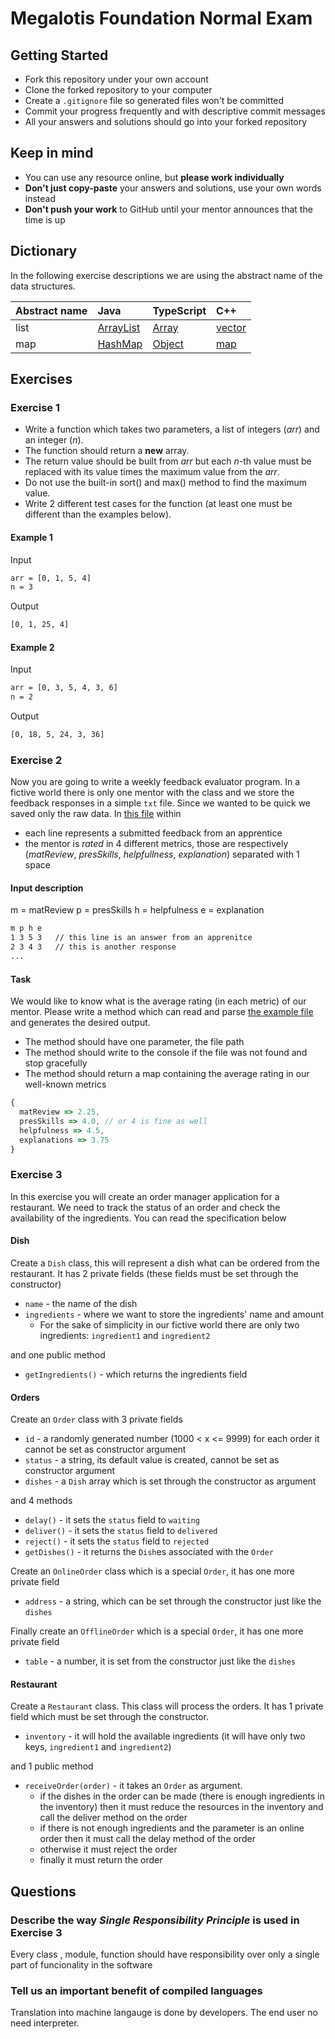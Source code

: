 # Megalotis Foundation Normal Exam

## Getting Started

- Fork this repository under your own account
- Clone the forked repository to your computer
- Create a `.gitignore` file so generated files won't be committed
- Commit your progress frequently and with descriptive commit messages
- All your answers and solutions should go into your forked repository

## Keep in mind

- You can use any resource online, but **please work individually**
- **Don't just copy-paste** your answers and solutions, use your own words instead
- **Don't push your work** to GitHub until your mentor announces that the time is up

## Dictionary

In the following exercise descriptions we are using the abstract name of the data structures.

| Abstract name | Java                   | TypeScript       | C++                |
|:--------------|:-----------------------|:-----------------|:-------------------|
| list          | [ArrayList][java-list] | [Array][ts-list] | [vector][cpp-list] |
| map           | [HashMap][java-map]    | [Object][ts-map] | [map][cpp-map]     |

## Exercises

### Exercise 1

- Write a function which takes two parameters, a list of integers (*arr*) and an integer (*n*).
- The function should return a **new** array.
- The return value should be built from *arr* but each *n*-th value must be replaced with its value times the maximum value from the *arr*.
- Do not use the built-in sort() and max() method to find the maximum value.
- Write 2 different test cases for the function (at least one must be different than the examples below).

#### Example 1

Input

```txt
arr = [0, 1, 5, 4]
n = 3
```

Output

```txt
[0, 1, 25, 4]
```

#### Example 2

Input

```txt
arr = [0, 3, 5, 4, 3, 6]
n = 2
```

Output

```txt
[0, 18, 5, 24, 3, 36]
```

### Exercise 2

Now you are going to write a weekly feedback evaluator program. In a fictive world there is only one mentor with the class and we store the feedback responses in a simple `txt` file.
Since we wanted to be quick we saved only the raw data. In [this file](responses.txt) within

- each line represents a submitted feedback from an apprentice
- the mentor is *rated* in 4 different metrics, those are respectively (*matReview*, *presSkills*, *helpfullness*, *explanation*) separated with 1 space

#### Input description

m = matReview
p = presSkills
h = helpfulness
e = explanation

```txt
m p h e
1 3 5 3   // this line is an answer from an apprenitce
2 3 4 3   // this is another response
...
```

#### Task

We would like to know what is the average rating (in each metric) of our mentor. Please write a method which can read and parse [the example file](responses.txt) and generates the desired output.

- The method should have one parameter, the file path
- The method should write to the console if the file was not found and stop gracefully
- The method should return a map containing the average rating in our well-known metrics

```js
{
  matReview => 2.25,
  presSkills => 4.0, // or 4 is fine as well
  helpfulness => 4.5,
  explanations => 3.75
}
```

### Exercise 3

In this exercise you will create an order manager application for a restaurant. We need to track the status of an order and check the availability of the ingredients. You can read the specification below

#### Dish

Create a `Dish` class, this will represent a dish what can be ordered from the restaurant. It has 2 private fields (these fields must be set through the constructor)

- `name` - the name of the dish
- `ingredients` - where we want to store the ingredients' name and amount
  - For the sake of simplicity in our fictive world there are only two ingredients: `ingredient1` and `ingredient2`

and one public method

- `getIngredients()` - which returns the ingredients field

#### Orders

Create an `Order` class with 3 private fields

- `id` - a randomly generated number (1000 < x <= 9999) for each order it cannot be set as constructor argument
- `status` - a string, its default value is created, cannot be set as constructor argument
- `dishes` - a `Dish` array which is set through the constructor as argument

and 4 methods

- `delay()` - it sets the `status` field to `waiting`
- `deliver()` - it sets the `status` field to `delivered`
- `reject()` - it sets the `status` field to `rejected`
- `getDishes()` - it returns the `Dish`es associated with the `Order`

Create an `OnlineOrder` class which is a special `Order`, it has one more private field

- `address` - a string, which can be set through the constructor just like the `dishes`

Finally create an `OfflineOrder` which is a special `Order`, it has one more private field

- `table` - a number, it is set from the constructor just like the `dishes`

#### Restaurant

Create a `Restaurant` class. This class will process the orders. It has 1 private field which must be set through the constructor.

- `inventory` - it will hold the available ingredients (it will have only two keys, `ingredient1` and `ingredient2`)

and 1 public method

- `receiveOrder(order)` - it takes an `Order` as argument.
  - if the dishes in the order can be made (there is enough ingredients in the inventory) then it must reduce the resources in the inventory and call the deliver method on the order
  - if there is not enough ingredients and the parameter is an online order then it must call the delay method of the order
  - otherwise it must reject the order
  - finally it must return the order

## Questions

### Describe the way *Single Responsibility Principle* is used in Exercise 3

 Every class , module, function should have responsibility over only a 
single part of funcionality in the software

### Tell us an important benefit of compiled languages

 Translation into machine langauge is done by developers. The end user 
no need interpreter.

[ts-list]: https://developer.mozilla.org/en-US/docs/Web/JavaScript/Reference/Global_Objects/Array
[ts-map]: https://developer.mozilla.org/en-US/docs/Web/JavaScript/Reference/Global_Objects/Object
[java-list]: https://docs.oracle.com/javase/8/docs/api/java/util/ArrayList.html
[java-map]: https://docs.oracle.com/javase/8/docs/api/java/util/HashMap.html
[cpp-list]: https://en.cppreference.com/w/cpp/container/vector
[cpp-map]: https://en.cppreference.com/w/cpp/container/map
